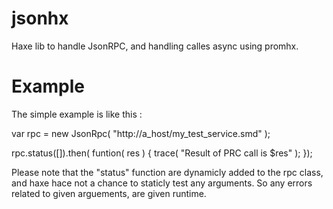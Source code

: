 jsonhx
======

Haxe lib to handle JsonRPC, and handling calles async using promhx.


Example
=======

The simple example is like this :

var rpc = new JsonRpc( "http://a_host/my_test_service.smd" );

rpc.status([]).then( funtion( res ) {
    trace( "Result of PRC call is $res" );
});

Please note that the "status" function are dynamicly added to the rpc class, and 
haxe hace not a chance to staticly test any arguments. So any errors related to 
given arguements, are given runtime.

